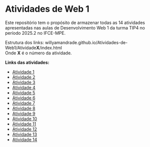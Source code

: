 # Atividades de Web 1

Este repositório tem o propósito de armazenar todas as 14 atividades apresentadas nas aulas de Desenvolvimento Web 1 da turma TIP4 no período 2025.2 no IFCE-MPE.

Estrutura dos links: willyamandrade.github.io/Atividades-de-Web1/Atividade**X**/index.html\
Onde **X** é o número da atividade.

**Links das atividades:**
- [Atividade 1](https://willyamandrade.github.io/Atividades-de-Web1/Atividade1/index.html)
- [Atividade 2](https://willyamandrade.github.io/Atividades-de-Web1/Atividade2/index.html)
- [Atividade 3](https://willyamandrade.github.io/Atividades-de-Web1/Atividade3/index.html)
- [Atividade 4](https://willyamandrade.github.io/Atividades-de-Web1/Atividade4/index.html)
- [Atividade 5](https://willyamandrade.github.io/Atividades-de-Web1/Atividade5/index.html)
- [Atividade 6](https://willyamandrade.github.io/Atividades-de-Web1/Atividade6/index.html)
- [Atividade 7](https://willyamandrade.github.io/Atividades-de-Web1/Atividade7/index.html)
- [Atividade 8](https://willyamandrade.github.io/Atividades-de-Web1/Atividade8/index.html)
- [Atividade 9](https://willyamandrade.github.io/Atividades-de-Web1/Atividade9/index.html)
- [Atividade 10](https://willyamandrade.github.io/Atividades-de-Web1/Atividade10/index.html)
- [Atividade 11](https://willyamandrade.github.io/Atividades-de-Web1/Atividade11/index.html)
- [Atividade 12](https://willyamandrade.github.io/Atividades-de-Web1/Atividade12/index.html)
- [Atividade 13](https://willyamandrade.github.io/Atividades-de-Web1/Atividade13/index.html)
- [Atividade 14](https://willyamandrade.github.io/Atividades-de-Web1/Atividade14/index.html)
